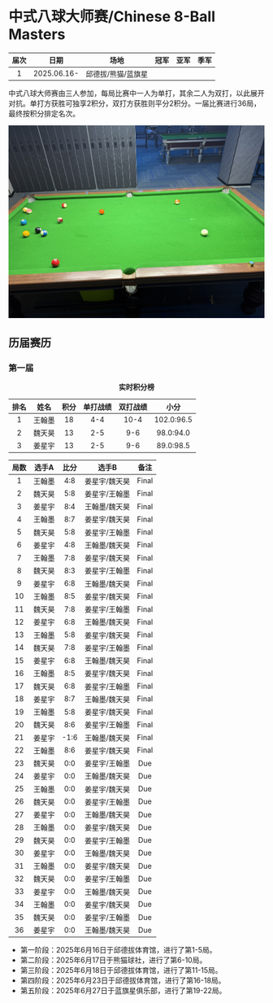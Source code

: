 # 中式八球大师赛/Chinese 8-Ball Masters

| 届次 |          日期          |       场地       | 冠军   | 亚军  | 季军  |
| :--: | :-------------------: | :--------------: | :---: | :---: | :---: |
| 1    | 2025.06.16-           | 邱德拔/熊猫/蓝旗星 |       |       |       |


中式八球大师赛由三人参加，每局比赛中一人为单打，其余二人为双打，以此展开对抗。单打方获胜可独享2积分，双打方获胜则平分2积分。一届比赛进行36局，最终按积分排定名次。

![](./img/chinese_8-ball_masters.jpg)

## 历届赛历

### 第一届

<center><b>实时积分榜</b></center>

| 排名 |  姓名  | 积分 | 单打战绩  | 双打战绩  |   小分    |
| :--: | :---: | :--: | :------: | :------: | :-------: |
|  1   | 王翰墨 |  18  |   4-4    |  10-4    | 102.0:96.5  |
|  2   | 魏天昊 |  13  |   2-5    |   9-6    |  98.0:94.0  |
|  3   | 姜星宇 |  13  |   2-5    |   9-6    |  89.0:98.5  |

| 局数 |  选手A |  比分  |    选手B     | 备注  |
| :--: | :---: | :----: | :---------: | :---: |
| 1    | 王翰墨 |  4:8  | 姜星宇/魏天昊 | Final |
| 2    | 魏天昊 |  5:8  | 姜星宇/王翰墨 | Final |
| 3    | 姜星宇 |  8:4  | 王翰墨/魏天昊 | Final |
| 4    | 王翰墨 |  8:7  | 姜星宇/魏天昊 | Final |
| 5    | 魏天昊 |  5:8  | 姜星宇/王翰墨 | Final |
| 6    | 姜星宇 |  4:8  | 王翰墨/魏天昊 | Final |
| 7    | 王翰墨 |  7:8  | 姜星宇/魏天昊 | Final |
| 8    | 魏天昊 |  8:3  | 姜星宇/王翰墨 | Final |
| 9    | 姜星宇 |  6:8  | 王翰墨/魏天昊 | Final |
| 10   | 王翰墨 |  8:5  | 姜星宇/魏天昊 | Final |
| 11   | 魏天昊 |  7:8  | 姜星宇/王翰墨 | Final |
| 12   | 姜星宇 |  6:8  | 王翰墨/魏天昊 | Final |
| 13   | 王翰墨 |  5:8  | 姜星宇/魏天昊 | Final |
| 14   | 魏天昊 |  7:8  | 姜星宇/王翰墨 | Final |
| 15   | 姜星宇 |  6:8  | 王翰墨/魏天昊 | Final |
| 16   | 王翰墨 |  8:5  | 姜星宇/魏天昊 | Final |
| 17   | 魏天昊 |  6:8  | 姜星宇/王翰墨 | Final |
| 18   | 姜星宇 |  8:7  | 王翰墨/魏天昊 | Final |
| 19   | 王翰墨 |  5:8  | 姜星宇/魏天昊 | Final |
| 20   | 魏天昊 |  8:6  | 姜星宇/王翰墨 | Final |
| 21   | 姜星宇 | -1:6  | 王翰墨/魏天昊 | Final |
| 22   | 王翰墨 |  8:6  | 姜星宇/魏天昊 | Final |
| 23   | 魏天昊 |  0:0  | 姜星宇/王翰墨 | Due   |
| 24   | 姜星宇 |  0:0  | 王翰墨/魏天昊 | Due   |
| 25   | 王翰墨 |  0:0  | 姜星宇/魏天昊 | Due   |
| 26   | 魏天昊 |  0:0  | 姜星宇/王翰墨 | Due   |
| 27   | 姜星宇 |  0:0  | 王翰墨/魏天昊 | Due   |
| 28   | 王翰墨 |  0:0  | 姜星宇/魏天昊 | Due   |
| 29   | 魏天昊 |  0:0  | 姜星宇/王翰墨 | Due   |
| 30   | 姜星宇 |  0:0  | 王翰墨/魏天昊 | Due   |
| 31   | 王翰墨 |  0:0  | 姜星宇/魏天昊 | Due   |
| 32   | 魏天昊 |  0:0  | 姜星宇/王翰墨 | Due   |
| 33   | 姜星宇 |  0:0  | 王翰墨/魏天昊 | Due   |
| 34   | 王翰墨 |  0:0  | 姜星宇/魏天昊 | Due   |
| 35   | 魏天昊 |  0:0  | 姜星宇/王翰墨 | Due   |
| 36   | 姜星宇 |  0:0  | 王翰墨/魏天昊 | Due   |

- 第一阶段：2025年6月16日于邱德拔体育馆，进行了第1-5局。
- 第二阶段：2025年6月17日于熊猫球社，进行了第6-10局。
- 第三阶段：2025年6月18日于邱德拔体育馆，进行了第11-15局。
- 第四阶段：2025年6月23日于邱德拔体育馆，进行了第16-18局。
- 第五阶段：2025年6月27日于蓝旗星俱乐部，进行了第19-22局。